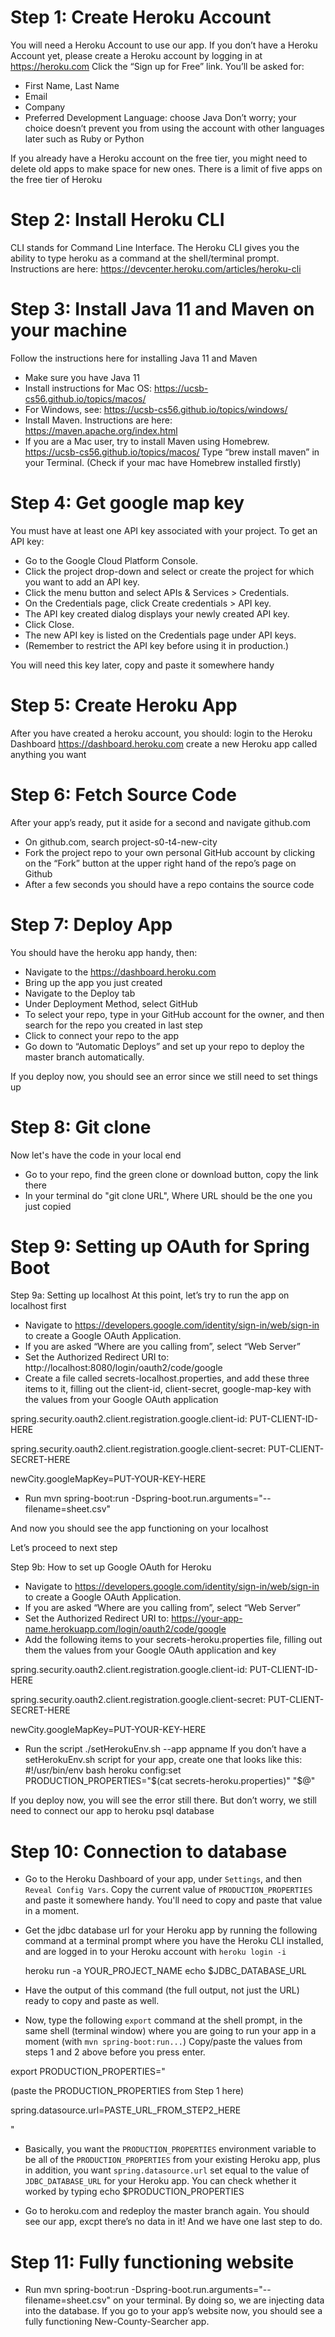 # Step 1: Create Heroku Account 

You will need a Heroku Account to use our app. 
If you don’t have a Heroku Account yet, please create a Heroku account by logging in at https://heroku.com
Click the “Sign up for Free” link.
You’ll be asked for:
* First Name, Last Name
* Email 
* Company 
* Preferred Development Language: choose Java
Don’t worry; your choice doesn’t prevent you from using the account with other languages later such as Ruby or Python

If you already have a Heroku account on the free tier, you might need to delete old apps to make space for new ones. There is a limit of five apps on the free tier of Heroku 
 
# Step 2: Install Heroku CLI 
CLI stands for Command Line Interface. The Heroku CLI gives you the ability to type heroku as a command at the shell/terminal prompt.
Instructions are here: https://devcenter.heroku.com/articles/heroku-cli
 
# Step 3: Install Java 11 and Maven on your machine
Follow the instructions here for installing Java 11 and Maven
* Make sure you have Java 11
* Install instructions for Mac OS: https://ucsb-cs56.github.io/topics/macos/
* For Windows, see: https://ucsb-cs56.github.io/topics/windows/
* Install Maven. Instructions are here: https://maven.apache.org/index.html
* If you are a Mac user, try to install Maven using Homebrew. https://ucsb-cs56.github.io/topics/macos/ Type “brew install maven” in your Terminal. (Check if your mac have Homebrew installed firstly)
 
# Step 4: Get google map key
You must have at least one API key associated with your project.
To get an API key:
* Go to the Google Cloud Platform Console.
* Click the project drop-down and select or create the project for which you want to add an API key.
* Click the menu button  and select APIs & Services > Credentials.
* On the Credentials page, click Create credentials > API key.
* The API key created dialog displays your newly created API key.
* Click Close.
* The new API key is listed on the Credentials page under API keys.
* (Remember to restrict the API key before using it in production.)

You will need this key later, copy and paste it somewhere handy



# Step 5: Create Heroku App 
After you have created a heroku account, you should:
login to the Heroku Dashboard https://dashboard.heroku.com
create a new Heroku app called anything you want
 
# Step 6: Fetch Source Code
After your app’s ready, put it aside for a second and navigate github.com
* On github.com, search project-s0-t4-new-city
* Fork the project repo to your own personal GitHub account by clicking on the “Fork” button at the upper right hand of the repo’s page on Github
* After a few seconds you should have a repo contains the source code

# Step 7: Deploy App 
You should have the heroku app handy, then:
* Navigate to the https://dashboard.heroku.com
* Bring up the app you just created
* Navigate to the Deploy tab
* Under Deployment Method, select GitHub
* To select your repo, type in your GitHub account for the owner, and then search for the repo you created in last step
* Click to connect your repo to the app
* Go down to “Automatic Deploys” and set up your repo to deploy the master branch automatically.

If you deploy now, you should see an error since we still need to set things up 
 
# Step 8: Git clone
Now let's have the code in your local end
* Go to your repo, find the green clone or download button, copy the link there
* In your terminal do "git clone URL", Where URL should be the one you just copied

# Step 9: Setting up OAuth for Spring Boot

Step 9a: Setting up localhost
At this point, let’s try to run the app on localhost first
* Navigate to https://developers.google.com/identity/sign-in/web/sign-in to create a Google OAuth Application.
* If you are asked “Where are you calling from”, select “Web Server”
* Set the Authorized Redirect URI to: http://localhost:8080/login/oauth2/code/google
* Create a file called secrets-localhost.properties, and add these three items to it, filling out the client-id, client-secret, google-map-key with the values from your Google OAuth application

spring.security.oauth2.client.registration.google.client-id: PUT-CLIENT-ID-HERE

spring.security.oauth2.client.registration.google.client-secret: PUT-CLIENT-SECRET-HERE

newCity.googleMapKey=PUT-YOUR-KEY-HERE

* Run mvn spring-boot:run -Dspring-boot.run.arguments="--filename=sheet.csv"

And now you should see the app functioning on your localhost

Let’s proceed to next step
 

Step 9b: How to set up Google OAuth for Heroku
* Navigate to https://developers.google.com/identity/sign-in/web/sign-in to create a Google OAuth Application.
* If you are asked “Where are you calling from”, select “Web Server”
* Set the Authorized Redirect URI to: https://your-app-name.herokuapp.com/login/oauth2/code/google
* Add the following items to your secrets-heroku.properties file, filling out them the values from your Google OAuth application and key

spring.security.oauth2.client.registration.google.client-id: PUT-CLIENT-ID-HERE

spring.security.oauth2.client.registration.google.client-secret: PUT-CLIENT-SECRET-HERE

newCity.googleMapKey=PUT-YOUR-KEY-HERE
 
* Run the script ./setHerokuEnv.sh --app appname
If you don’t have a setHerokuEnv.sh script for your app, create one that looks like this:
#!/usr/bin/env bash
heroku config:set PRODUCTION_PROPERTIES="$(cat secrets-heroku.properties)" "$@"

If you deploy now, you will see the error still there. But don’t worry, we still need to connect our app to heroku psql database

# Step 10: Connection to database
* Go to the Heroku Dashboard of your app, under `Settings`, and then `Reveal Config Vars`. Copy the current value of `PRODUCTION_PROPERTIES` and paste it somewhere handy.  You'll need to copy and paste that value in a moment.

* Get the jdbc database url for your Heroku app by running the following command at a terminal prompt where you have the Heroku CLI installed, and are logged in to your Heroku account with `heroku login -i`

  heroku run -a YOUR_PROJECT_NAME echo \$JDBC_DATABASE_URL

* Have the output of this command (the full output, not just the URL) ready to copy and paste as well.

* Now, type the following `export` command at the shell prompt, in the same shell (terminal window) where you are going to run your app in a moment (with `mvn spring-boot:run...`)
Copy/paste the values from steps 1 and 2 above before you press enter.


export PRODUCTION_PROPERTIES="

(paste the PRODUCTION_PROPERTIES from Step 1 here)

spring.datasource.url=PASTE_URL_FROM_STEP2_HERE

"

* Basically, you want the `PRODUCTION_PROPERTIES` environment variable to be all of the `PRODUCTION_PROPERTIES` from your existing Heroku app, plus in addition, you want `spring.datasource.url` set equal to the value of `JDBC_DATABASE_URL` for your Heroku app. You can check whether it worked by typing
echo $PRODUCTION_PROPERTIES

* Go to heroku.com and redeploy the master branch again. You should see our app, excpt there’s no data in it! And we have one last step to do.

# Step 11: Fully functioning website
* Run mvn spring-boot:run -Dspring-boot.run.arguments="--filename=sheet.csv" on your terminal. By doing so, we are injecting data into the database. If you go to your app’s website now, you should see a fully functioning New-County-Searcher app.
